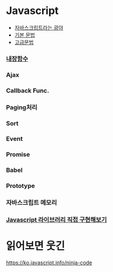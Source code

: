 # Javascript

- [자바스크립트라는 광야](outlineJs.md)
- [기본 문법](grammar.md)
- [고급문법](AdvancedGrammar.md)

### [내장함수](Built-inObject.md)

### Ajax

### Callback Func.

### Paging처리

### Sort

### Event

### Promise

### Babel

### Prototype

### 자바스크립트 메모리

### [Javascript 라이브러리 직접 구현해보기](JsLibrary/README.md)



# 읽어보면 웃긴 

https://ko.javascript.info/ninja-code
